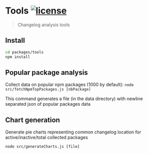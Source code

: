 # Tools [![license](https://img.shields.io/npm/l/get-changelog-lib?style=flat-square)](./LICENSE)

> Changelog analysis tools

## Install

```bash
cd packages/tools
npm install
```

## Popular package analysis

Collect data on popular npm packages (1000 by default):
`node src/fetchNpmTopPackages.js [nbPackage]`

This command generates a file (in the data directory) with newline separated json of popular packages data

## Chart generation

Generate pie charts representing common changelog location for active/inactive/total collected packages

`node src/generateCharts.js [file]`
